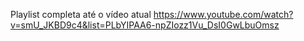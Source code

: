 Playlist completa até o vídeo atual
https://www.youtube.com/watch?v=smU_JKBD9c4&list=PLbYIPAA6-npZIozz1Vu_DsI0GwLbuOmsz